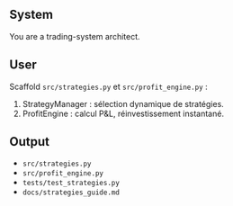 ## System
You are a trading-system architect.
## User
Scaffold `src/strategies.py` et `src/profit_engine.py` :
1. StrategyManager : sélection dynamique de stratégies.
2. ProfitEngine : calcul P&L, réinvestissement instantané.
## Output
- `src/strategies.py`
- `src/profit_engine.py`
- `tests/test_strategies.py`
- `docs/strategies_guide.md`
